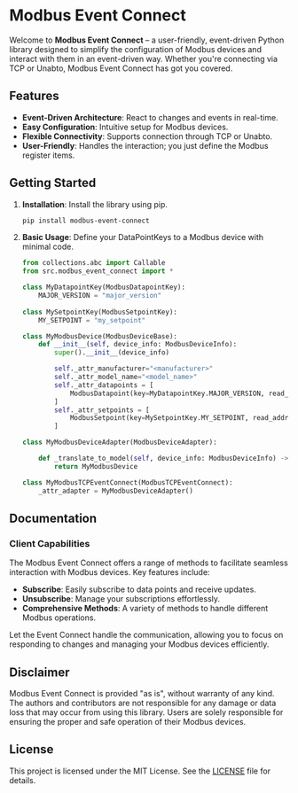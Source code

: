 # Modbus Event Connect

Welcome to **Modbus Event Connect** – a user-friendly, event-driven Python library designed to simplify the configuration of Modbus devices and interact with them in an event-driven way. Whether you're connecting via TCP or Unabto, Modbus Event Connect has got you covered.

## Features

- **Event-Driven Architecture**: React to changes and events in real-time.
- **Easy Configuration**: Intuitive setup for Modbus devices.
- **Flexible Connectivity**: Supports connection through TCP or Unabto.
- **User-Friendly**: Handles the interaction; you just define the Modbus register items.

## Getting Started

1. **Installation**: Install the library using pip.
    ```bash
    pip install modbus-event-connect
    ```
2. **Basic Usage**: Define your DataPointKeys to a Modbus device with minimal code.
    ```python
    from collections.abc import Callable
    from src.modbus_event_connect import *

    class MyDatapointKey(ModbusDatapointKey):
        MAJOR_VERSION = "major_version"
        
    class MySetpointKey(ModbusSetpointKey):
        MY_SETPOINT = "my_setpoint"

    class MyModbusDevice(ModbusDeviceBase):
        def __init__(self, device_info: ModbusDeviceInfo):
            super().__init__(device_info)

            self._attr_manufacturer="<manufacturer>"
            self._attr_model_name="<model_name>"
            self._attr_datapoints = [
                ModbusDatapoint(key=MyDatapointKey.MAJOR_VERSION, read_address=1, divider=1, signed=True),
            ]
            self._attr_setpoints = [
                ModbusSetpoint(key=MySetpointKey.MY_SETPOINT, read_address=1, write_address=1 ,divider=1, min=1, max=10, signed=True),
            ]

    class MyModbusDeviceAdapter(ModbusDeviceAdapter):

        def _translate_to_model(self, device_info: ModbusDeviceInfo) -> Callable[[ModbusDeviceInfo], ModbusDevice]|None: 
            return MyModbusDevice

    class MyModbusTCPEventConnect(ModbusTCPEventConnect):
        _attr_adapter = MyModbusDeviceAdapter()
    ```

## Documentation
### Client Capabilities

The Modbus Event Connect offers a range of methods to facilitate seamless interaction with Modbus devices. Key features include:

- **Subscribe**: Easily subscribe to data points and receive updates.
- **Unsubscribe**: Manage your subscriptions effortlessly.
- **Comprehensive Methods**: A variety of methods to handle different Modbus operations.

Let the Event Connect handle the communication, allowing you to focus on responding to changes and managing your Modbus devices efficiently.

## Disclaimer

Modbus Event Connect is provided "as is", without warranty of any kind. The authors and contributors are not responsible for any damage or data loss that may occur from using this library. Users are solely responsible for ensuring the proper and safe operation of their Modbus devices.

## License

This project is licensed under the MIT License. See the [LICENSE](LICENSE) file for details.

